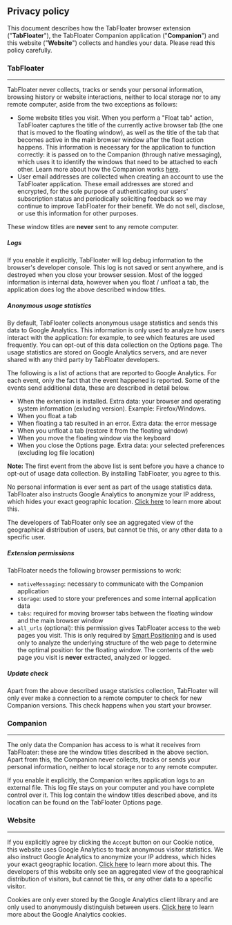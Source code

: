 ## **Privacy policy**

This document describes how the TabFloater browser extension ("**TabFloater**"), the TabFloater Companion application ("**Companion**") and this website ("**Website**") collects and handles your data. Please read this policy carefully.

### TabFloater
---

TabFloater never collects, tracks or sends your personal information, browsing history or website interactions, neither to local storage nor to any remote computer, aside from the two exceptions as follows:

 * Some website titles you visit. When you perform a "Float tab" action, TabFloater captures the title of the currently active browser tab (the one that is moved to the floating window), as well as the title of the tab that becomes active in the main browser window after the float action happens. This information is necessary for the application to function correctly: it is passed on to the Companion (through native messaging), which uses it to identify the windows that need to be attached to each other. Learn more about how the Companion works [here](documentation#why-do-i-need-to-install-an-application-on-my-computer-to-use-tabfloater).
 * User email addresses are collected when creating an account to use the TabFloater application. These email addresses are stored and encrypted, for the sole purpose of authenticating our users' subscription status and periodically soliciting feedback so we may continue to improve TabFloater for their benefit. We do not sell, disclose, or use this information for other purposes.

These window titles are **never** sent to any remote computer.

##### **Logs**

If you enable it explicitly, TabFloater will log debug information to the browser's developer console. This log is not saved or sent anywhere, and is destroyed when you close your browser session. Most of the logged information is internal data, however when you float / unfloat a tab, the application does log the above described window titles.

##### **Anonymous usage statistics**

By default, TabFloater collects anonymous usage statistics and sends this data to Google Analytics. This information is only used to analyze how users interact with the application: for example, to see which features are used frequently. You can opt-out of this data collection on the Options page. The usage statistics are stored on Google Analytics servers, and are never shared with any third party by TabFloater developers.

The following is a list of actions that are reported to Google Analytics. For each event, only the fact that the event happened is reported. Some of the events send additional data, these are described in detail below.
 * When the extension is installed. Extra data: your browser and operating system information (exluding version). Example: Firefox/Windows.
 * When you float a tab
 * When floating a tab resulted in an error. Extra data: the error message
 * When you unfloat a tab (restore it from the floating window)
 * When you move the floating window via the keyboard
 * When you close the Options page. Extra data: your selected preferences (excluding log file location)

**Note:** The first event from the above list is sent before you have a chance to opt-out of usage data collection. By installing TabFloater, you agree to this.

No personal information is ever sent as part of the usage statistics data. TabFloater also instructs Google Analytics to anonymize your IP address, which hides your exact geographic location. <a href="https://support.google.com/analytics/answer/2763052?hl=en" target="_blank" rel="noopener">Click here</a> to learn more about this.

The developers of TabFloater only see an aggregated view of the geographical distribution of users, but cannot tie this, or any other data to a specific user.

##### **Extension permissions**

TabFloater needs the following browser permissions to work:
 * `nativeMessaging`: necessary to communicate with the Companion application
 * `storage`: used to store your preferences and some internal application data
 * `tabs`:  required for moving browser tabs between the floating window and the main browser window
 * `all_urls` (optional): this permission gives TabFloater access to the web pages you visit. This is only required by [Smart Positioning](documentation#how-do-i-use-it) and is used only to analyze the underlying structure of the web page to determine the optimal position for the floating window. The contents of the web page you visit is **never** extracted, analyzed or logged.

##### **Update check**

Apart from the above described usage statistics collection, TabFloater will only ever make a connection to a remote computer to check for new Companion versions. This check happens when you start your browser.

### Companion
---

The only data the Companion has access to is what it receives from TabFloater: these are the window titles described in the above section. Apart from this, the Companion never collects, tracks or sends your personal information, neither to local storage nor to any remote computer.

If you enable it explicitly, the Companion writes application logs to an external file. This log file stays on your computer and you have complete control over it. This log contain the window titles described above, and its location can be found on the TabFloater Options page.

### Website
---

If you explicitly agree by clicking the `Accept` button on our Cookie notice, this website uses Google Analytics to track anonymous visitor statistics. We also instruct Google Analytics to anonymize your IP address, which hides your exact geographic location. <a href="https://support.google.com/analytics/answer/2763052?hl=en" target="_blank" rel="noopener">Click here</a> to learn more about this. The developers of this website only see an aggregated view of the geographical distribution of visitors, but cannot tie this, or any other data to a specific visitor.

Cookies are only ever stored by the Google Analytics client library and are only used to anonymously distinguish between users. <a href="https://developers.google.com/analytics/devguides/collection/analyticsjs/cookie-usage" target="_blank" rel="noopener">Click here</a> to learn more about the Google Analytics cookies.
